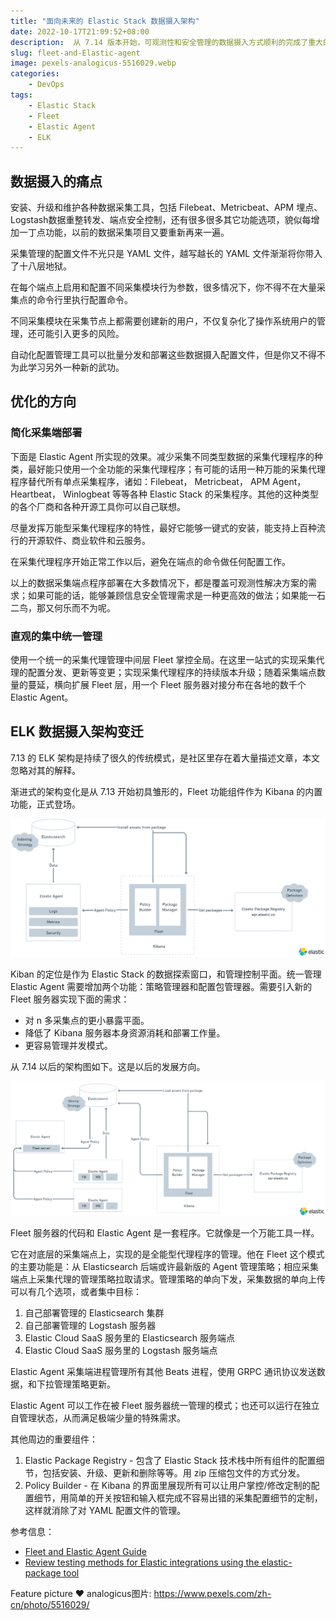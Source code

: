 ```yaml
---
title: "面向未来的 Elastic Stack 数据摄入架构"
date: 2022-10-17T21:09:52+08:00
description:  从 7.14 版本开始，可观测性和安全管理的数据摄入方式顺利的完成了重大的架构转型。传统的 ELK 架构已经彻底走到了尽头。
slug: fleet-and-Elastic-agent
image: pexels-analogicus-5516029.webp
categories:
    - DevOps
tags:
    - Elastic Stack
    - Fleet
    - Elastic Agent
    - ELK
---
```


## 数据摄入的痛点

安装、升级和维护各种数据采集工具，包括 Filebeat、Metricbeat、APM 埋点、Logstash数据重整转发、端点安全控制，还有很多很多其它功能选项，貌似每增加一丁点功能，以前的数据采集项目又要重新再来一遍。

采集管理的配置文件不光只是 YAML 文件，越写越长的 YAML 文件渐渐将你带入了十八层地狱。

在每个端点上启用和配置不同采集模块行为参数，很多情况下，你不得不在大量采集点的命令行里执行配置命令。

不同采集模块在采集节点上都需要创建新的用户，不仅复杂化了操作系统用户的管理，还可能引入更多的风险。

自动化配置管理工具可以批量分发和部署这些数据摄入配置文件，但是你又不得不为此学习另外一种新的武功。

## 优化的方向

### 简化采集端部署

下面是 Elastic Agent 所实现的效果。减少采集不同类型数据的采集代理程序的种类，最好能只使用一个全功能的采集代理程序；有可能的话用一种万能的采集代理程序替代所有单点采集程序，诸如：Filebeat， Metricbeat， APM Agent， Heartbeat， Winlogbeat 等等各种 Elastic Stack 的采集程序。其他的这种类型的各个厂商和各种开源工具你可以自己联想。

尽量发挥万能型采集代理程序的特性，最好它能够一键式的安装，能支持上百种流行的开源软件、商业软件和云服务。

在采集代理程序开始正常工作以后，避免在端点的命令做任何配置工作。

以上的数据采集端点程序部署在大多数情况下，都是覆盖可观测性解决方案的需求；如果可能的话，能够兼顾信息安全管理需求是一种更高效的做法；如果能一石二鸟，那又何乐而不为呢。

### 直观的集中统一管理

使用一个统一的采集代理管理中间层 Fleet 掌控全局。在这里一站式的实现采集代理的配置分发、更新等变更；实现采集代理程序的持续版本升级；随着采集端点数量的蔓延，横向扩展 Fleet 层，用一个 Fleet 服务器对接分布在各地的数千个 Elastic Agent。

## ELK 数据摄入架构变迁

7.13 的 ELK 架构是持续了很久的传统模式，是社区里存在着大量描述文章，本文忽略对其的解释。

渐进式的架构变化是从 7.13 开始初具雏形的，Fleet 功能组件作为 Kibana 的内置功能，正式登场。

![7.13 前的架构图](2022-10-17_23-34-49.webp)

Kiban 的定位是作为 Elastic Stack 的数据探索窗口，和管理控制平面。统一管理 Elastic Agent 需要增加两个功能：策略管理器和配置包管理器。需要引入新的 Fleet 服务器实现下面的需求：

* 对 n 多采集点的更小暴露平面。
* 降低了 Kibana 服务器本身资源消耗和部署工作量。
* 更容易管理并发模式。

从 7.14 以后的架构图如下。这是以后的发展方向。

![7.14 后的架构图](2022-10-17_23-36-03.webp)

Fleet 服务器的代码和 Elastic Agent 是一套程序。它就像是一个万能工具一样。

它在对底层的采集端点上，实现的是全能型代理程序的管理。他在 Fleet 这个模式的主要功能是：从 Elasticsearch 后端或许最新版的 Agent 管理策略；相应采集端点上采集代理的管理策略拉取请求。管理策略的单向下发，采集数据的单向上传可以有几个选项，或者集中目标：

1. 自己部署管理的 Elasticsearch 集群
2. 自己部署管理的 Logstash 服务器
3. Elastic Cloud SaaS 服务里的 Elasticsearch 服务端点
4. Elastic Cloud SaaS 服务里的 Logstash 服务端点

Elastic Agent 采集端进程管理所有其他 Beats 进程，使用 GRPC 通讯协议发送数据，和下拉管理策略更新。

Elastic Agent 可以工作在被 Fleet 服务器统一管理的模式；也还可以运行在独立自管理状态，从而满足极端少量的特殊需求。

其他周边的重要组件：

1. Elastic Package Registry - 包含了 Elastic Stack 技术栈中所有组件的配置细节，包括安装、升级、更新和删除等等。用 zip 压缩包文件的方式分发。
2. Policy Builder - 在 Kibana 的界面里展现所有可以让用户掌控/修改定制的配置细节，用简单的开关按钮和输入框完成不容易出错的采集配置细节的定制，这样就消除了对 YAML 配置文件的管理。


参考信息：

* [Fleet and Elastic Agent Guide](https://www.elastic.co/guide/en/fleet/current/index.html)
* [Review testing methods for Elastic integrations using the elastic-package tool](https://www.elastic.co/blog/review-testing-methods-for-elastic-integrations-using-the-elastic-package-tool)

Feature picture ❤️ analogicus图片: https://www.pexels.com/zh-cn/photo/5516029/

